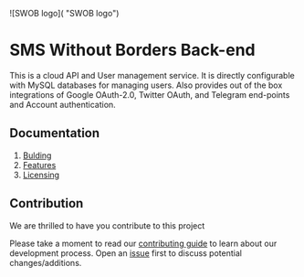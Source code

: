 ![SWOB logo]( "SWOB logo")
#  SMS Without Borders Back-end

This is a cloud API and User management service. It is directly configurable with MySQL databases for managing users. Also provides out of the box integrations of Google OAuth-2.0, Twitter OAuth, and Telegram end-points and Account authentication.  

## Documentation
1. [Bulding](docs/CONFIGURATIONS.md)
2. [Features](docs/FEATURES.md)
3. [Licensing](LICENSE)

## Contribution
We are thrilled to have you contribute to this project 

Please take a moment to read our [contributing guide](docs/CONTRIBUTING.md) to learn about our development process.
Open an [issue](https://github.com/smswithoutborders/SMSwithoutborders-BE/issues) first to discuss potential changes/additions.
